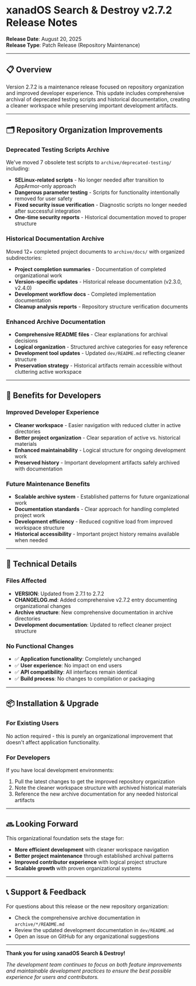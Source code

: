 # xanadOS Search & Destroy v2.7.2 Release Notes

**Release Date**: August 20, 2025  
**Release Type**: Patch Release (Repository Maintenance)

---

## 📋 **Overview**

Version 2.7.2 is a maintenance release focused on repository organization and improved developer experience. This update includes comprehensive archival of deprecated testing scripts and historical documentation, creating a cleaner workspace while preserving important development artifacts.

---

## 🗂️ **Repository Organization Improvements**

### **Deprecated Testing Scripts Archive**

We've moved 7 obsolete test scripts to `archive/deprecated-testing/` including:

- **SELinux-related scripts** - No longer needed after transition to AppArmor-only approach
- **Dangerous parameter testing** - Scripts for functionality intentionally removed for user safety  
- **Fixed security issue verification** - Diagnostic scripts no longer needed after successful integration
- **One-time security reports** - Historical documentation moved to proper structure

### **Historical Documentation Archive**

Moved 12+ completed project documents to `archive/docs/` with organized subdirectories:

- **Project completion summaries** - Documentation of completed organizational work
- **Version-specific updates** - Historical release documentation (v2.3.0, v2.4.0)
- **Development workflow docs** - Completed implementation documentation
- **Cleanup analysis reports** - Repository structure verification documents

### **Enhanced Archive Documentation**

- **Comprehensive README files** - Clear explanations for archival decisions
- **Logical organization** - Structured archive categories for easy reference
- **Development tool updates** - Updated `dev/README.md` reflecting cleaner structure
- **Preservation strategy** - Historical artifacts remain accessible without cluttering active workspace

---

## 🎯 **Benefits for Developers**

### **Improved Developer Experience**
- **Cleaner workspace** - Easier navigation with reduced clutter in active directories
- **Better project organization** - Clear separation of active vs. historical materials
- **Enhanced maintainability** - Logical structure for ongoing development work
- **Preserved history** - Important development artifacts safely archived with documentation

### **Future Maintenance Benefits**
- **Scalable archive system** - Established patterns for future organizational work
- **Documentation standards** - Clear approach for handling completed project work
- **Development efficiency** - Reduced cognitive load from improved workspace structure
- **Historical accessibility** - Important project history remains available when needed

---

## 🔧 **Technical Details**

### **Files Affected**
- **VERSION**: Updated from 2.7.1 to 2.7.2
- **CHANGELOG.md**: Added comprehensive v2.7.2 entry documenting organizational changes
- **Archive structure**: New comprehensive documentation in archive directories
- **Development documentation**: Updated to reflect cleaner project structure

### **No Functional Changes**
- ✅ **Application functionality**: Completely unchanged
- ✅ **User experience**: No impact on end users
- ✅ **API compatibility**: All interfaces remain identical
- ✅ **Build process**: No changes to compilation or packaging

---

## 📦 **Installation & Upgrade**

### **For Existing Users**
No action required - this is purely an organizational improvement that doesn't affect application functionality.

### **For Developers**
If you have local development environments:
1. Pull the latest changes to get the improved repository organization
2. Note the cleaner workspace structure with archived historical materials
3. Reference the new archive documentation for any needed historical artifacts

---

## 🔜 **Looking Forward**

This organizational foundation sets the stage for:
- **More efficient development** with cleaner workspace navigation
- **Better project maintenance** through established archival patterns
- **Improved contributor experience** with logical project structure
- **Scalable growth** with proven organizational systems

---

## 📞 **Support & Feedback**

For questions about this release or the new repository organization:
- Check the comprehensive archive documentation in `archive/*/README.md`
- Review the updated development documentation in `dev/README.md`
- Open an issue on GitHub for any organizational suggestions

---

**Thank you for using xanadOS Search & Destroy!**

*The development team continues to focus on both feature improvements and maintainable development practices to ensure the best possible experience for users and contributors.*
